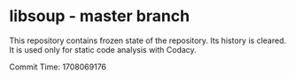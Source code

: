 # libsoup - master branch

This repository contains frozen state of the repository.
Its history is cleared. It is used only for static code
analysis with Codacy.

Commit Time: 1708069176